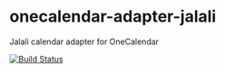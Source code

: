 # onecalendar-adapter-jalali
Jalali calendar adapter for OneCalendar

[![Build Status](https://travis-ci.org/dariush-alipour/onecalendar-adapter-jalali.svg?branch=master)](https://travis-ci.org/dariush-alipour/onecalendar-adapter-jalali)